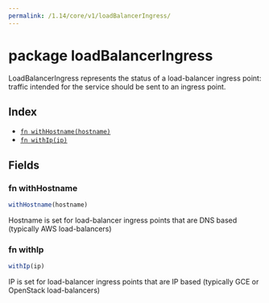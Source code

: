 ```yaml
---
permalink: /1.14/core/v1/loadBalancerIngress/
---
```


# package loadBalancerIngress

LoadBalancerIngress represents the status of a load-balancer ingress point: traffic intended for the service should be sent to an ingress point.

## Index

* [`fn withHostname(hostname)`](#fn-withhostname)
* [`fn withIp(ip)`](#fn-withip)

## Fields

### fn withHostname

```ts
withHostname(hostname)
```

Hostname is set for load-balancer ingress points that are DNS based (typically AWS load-balancers)

### fn withIp

```ts
withIp(ip)
```

IP is set for load-balancer ingress points that are IP based (typically GCE or OpenStack load-balancers)